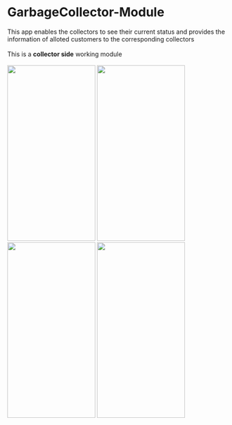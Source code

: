 # GarbageCollector-Module
<div>This app enables the collectors to see their current status and provides the information of alloted customers to the corresponding collectors</div>
<br>
<div>This is a <b>collector side</b> working module</div>
<br>
<div float="left">
<img src="https://user-images.githubusercontent.com/46498913/58094647-d192c300-7bee-11e9-9a1e-a19a03e85c5e.jpg" height="400px" width="200px">
</img>
<img src="https://user-images.githubusercontent.com/46498913/58094902-5aa9fa00-7bef-11e9-9c45-1f8d15a87363.jpg" height="400px" width="200px">
</img>
<img src="https://user-images.githubusercontent.com/46498913/58095004-980e8780-7bef-11e9-99c3-918fb7c130e6.jpg" height="400px" width="200px">
</img>
<img src="https://user-images.githubusercontent.com/46498913/58095079-c8eebc80-7bef-11e9-8a04-91e50901ade3.jpg" height="400px" width="200px">
</img>
</div>
